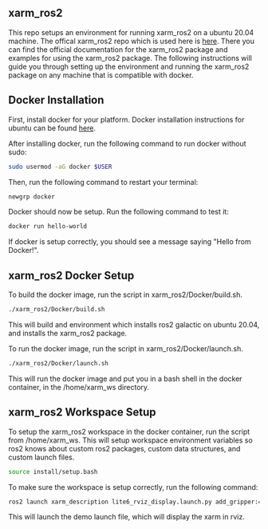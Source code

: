 ## xarm_ros2
This repo setups an environment for running xarm_ros2 on a ubuntu 20.04 machine. The offical xarm_ros2 repo which is used here is [here](https://github.com/xArm-Developer/xarm_ros2/tree/galactic). There you can find the official documentation for the xarm_ros2 package and examples for using the xarm_ros2 package. The following instructions will guide you through setting up the environment and running the xarm_ros2 package on any machine that is compatible with docker.

## Docker Installation

First, install docker for your platform. Docker installation instructions for ubuntu can be found [here](https://docs.docker.com/engine/install/ubuntu/).

After installing docker, run the following command to run docker without sudo:

```bash
sudo usermod -aG docker $USER
```

Then, run the following command to restart your terminal:

```bash
newgrp docker
```

Docker should now be setup. Run the following command to test it:

```bash
docker run hello-world
```

If docker is setup correctly, you should see a message saying "Hello from Docker!".

## xarm_ros2 Docker Setup

To build the docker image, run the script in xarm_ros2/Docker/build.sh.

```bash
./xarm_ros2/Docker/build.sh
```

This will build and environment which installs ros2 galactic on ubuntu 20.04, and installs the xarm_ros2 package.

To run the docker image, run the script in xarm_ros2/Docker/launch.sh.

```bash
./xarm_ros2/Docker/launch.sh
```

This will run the docker image and put you in a bash shell in the docker container, in the /home/xarm_ws directory.

## xarm_ros2 Workspace Setup

To setup the xarm_ros2 workspace in the docker container, run the script from /home/xarm_ws. This will setup workspace environment variables so
ros2 knows about custom ros2 packages, custom data structures, and custom launch files.

```bash
source install/setup.bash
```

To make sure the workspace is setup correctly, run the following command:

```bash
ros2 launch xarm_description lite6_rviz_display.launch.py add_gripper:=true
```

This will launch the demo launch file, which will display the xarm in rviz.
